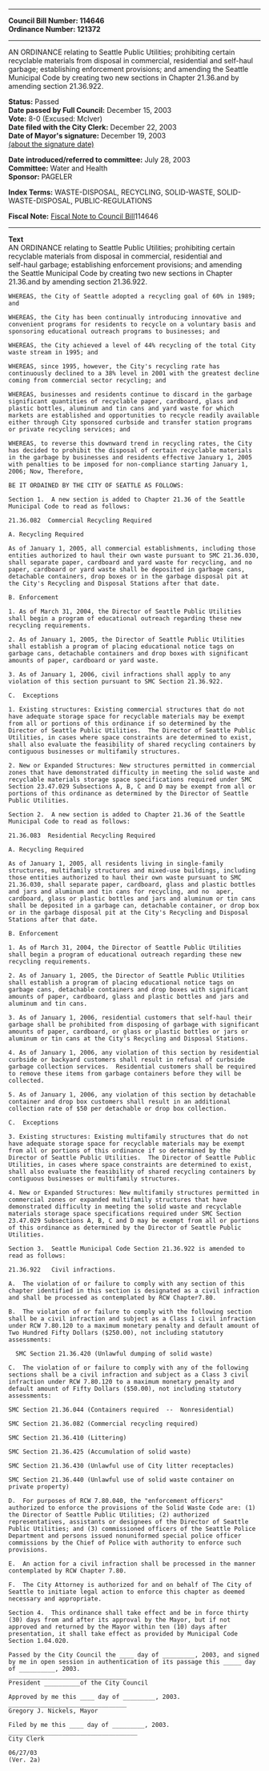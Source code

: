 * * * * *  
  
**Council Bill Number: [](#h0)[](#h2)114646**   
**Ordinance Number: 121372**  
  
* * * * *  
  
AN ORDINANCE relating to Seattle Public Utilities; prohibiting certain recyclable materials from disposal in commercial, residential and self-haul garbage; establishing enforcement provisions; and amending the Seattle Municipal Code by creating two new sections in Chapter 21.36.and by amending section 21.36.922.  
  
**Status:** Passed   
**Date passed by Full Council:** December 15, 2003   
**Vote:** 8-0 (Excused: McIver)   
**Date filed with the City Clerk:** December 22, 2003   
**Date of Mayor's signature:** December 19, 2003   
[(about the signature date)](/~public/approvaldate.htm)   
  
  
**Date introduced/referred to committee:** July 28, 2003   
**Committee:** Water and Health   
**Sponsor:** PAGELER   
  
**Index Terms:** WASTE-DISPOSAL, RECYCLING, SOLID-WASTE, SOLID-WASTE-DISPOSAL, PUBLIC-REGULATIONS  
  
**Fiscal Note:** [Fiscal Note to Council Bill](http://clerk.seattle.gov/~public/fnote/114646.htm)[](#h1)[](#h3)114646  
  
* * * * *  
  
**Text**  
    AN ORDINANCE relating to Seattle Public Utilities; prohibiting certain  
    recyclable materials from disposal in commercial, residential and  
    self-haul garbage; establishing enforcement provisions; and amending  
    the Seattle Municipal Code by creating two new sections in Chapter  
    21.36.and by amending section 21.36.922.  
  
    WHEREAS, the City of Seattle adopted a recycling goal of 60% in 1989;  
    and  
  
    WHEREAS, the City has been continually introducing innovative and  
    convenient programs for residents to recycle on a voluntary basis and  
    sponsoring educational outreach programs to businesses; and  
  
    WHEREAS, the City achieved a level of 44% recycling of the total City  
    waste stream in 1995; and  
  
    WHEREAS, since 1995, however, the City's recycling rate has  
    continuously declined to a 38% level in 2001 with the greatest decline  
    coming from commercial sector recycling; and  
  
    WHEREAS, businesses and residents continue to discard in the garbage  
    significant quantities of recyclable paper, cardboard, glass and  
    plastic bottles, aluminum and tin cans and yard waste for which  
    markets are established and opportunities to recycle readily available  
    either through City sponsored curbside and transfer station programs  
    or private recycling services; and  
  
    WHEREAS, to reverse this downward trend in recycling rates, the City  
    has decided to prohibit the disposal of certain recyclable materials  
    in the garbage by businesses and residents effective January 1, 2005  
    with penalties to be imposed for non-compliance starting January 1,  
    2006; Now, Therefore,  
  
    BE IT ORDAINED BY THE CITY OF SEATTLE AS FOLLOWS:  
  
    Section 1.  A new section is added to Chapter 21.36 of the Seattle  
    Municipal Code to read as follows:  
  
    21.36.082  Commercial Recycling Required  
  
    A. Recycling Required  
  
    As of January 1, 2005, all commercial establishments, including those  
    entities authorized to haul their own waste pursuant to SMC 21.36.030,  
    shall separate paper, cardboard and yard waste for recycling, and no  
    paper, cardboard or yard waste shall be deposited in garbage cans,  
    detachable containers, drop boxes or in the garbage disposal pit at  
    the City's Recycling and Disposal Stations after that date.  
  
    B. Enforcement  
  
    1. As of March 31, 2004, the Director of Seattle Public Utilities  
    shall begin a program of educational outreach regarding these new  
    recycling requirements.  
  
    2. As of January 1, 2005, the Director of Seattle Public Utilities  
    shall establish a program of placing educational notice tags on  
    garbage cans, detachable containers and drop boxes with significant  
    amounts of paper, cardboard or yard waste.  
  
    3. As of January 1, 2006, civil infractions shall apply to any  
    violation of this section pursuant to SMC Section 21.36.922.  
  
    C.  Exceptions  
  
    1. Existing structures: Existing commercial structures that do not  
    have adequate storage space for recyclable materials may be exempt  
    from all or portions of this ordinance if so determined by the  
    Director of Seattle Public Utilities.  The Director of Seattle Public  
    Utilities, in cases where space constraints are determined to exist,  
    shall also evaluate the feasibility of shared recycling containers by  
    contiguous businesses or multifamily structures.  
  
    2. New or Expanded Structures: New structures permitted in commercial  
    zones that have demonstrated difficulty in meeting the solid waste and  
    recyclable materials storage space specifications required under SMC  
    Section 23.47.029 Subsections A, B, C and D may be exempt from all or  
    portions of this ordinance as determined by the Director of Seattle  
    Public Utilities.  
  
    Section 2.  A new section is added to Chapter 21.36 of the Seattle  
    Municipal Code to read as follows:  
  
    21.36.083  Residential Recycling Required  
  
    A. Recycling Required  
  
    As of January 1, 2005, all residents living in single-family  
    structures, multifamily structures and mixed-use buildings, including  
    those entities authorized to haul their own waste pursuant to SMC  
    21.36.030, shall separate paper, cardboard, glass and plastic bottles  
    and jars and aluminum and tin cans for recycling, and no  aper,  
    cardboard, glass or plastic bottles and jars and aluminum or tin cans  
    shall be deposited in a garbage can, detachable container, or drop box  
    or in the garbage disposal pit at the City's Recycling and Disposal  
    Stations after that date.  
  
    B. Enforcement  
  
    1. As of March 31, 2004, the Director of Seattle Public Utilities  
    shall begin a program of educational outreach regarding these new  
    recycling requirements.  
  
    2. As of January 1, 2005, the Director of Seattle Public Utilities  
    shall establish a program of placing educational notice tags on  
    garbage cans, detachable containers and drop boxes with significant  
    amounts of paper, cardboard, glass and plastic bottles and jars and  
    aluminum and tin cans.  
  
    3. As of January 1, 2006, residential customers that self-haul their  
    garbage shall be prohibited from disposing of garbage with significant  
    amounts of paper, cardboard, or glass or plastic bottles or jars or  
    aluminum or tin cans at the City's Recycling and Disposal Stations.  
  
    4. As of January 1, 2006, any violation of this section by residential  
    curbside or backyard customers shall result in refusal of curbside  
    garbage collection services.  Residential customers shall be required  
    to remove these items from garbage containers before they will be  
    collected.  
  
    5. As of January 1, 2006, any violation of this section by detachable  
    container and drop box customers shall result in an additional  
    collection rate of $50 per detachable or drop box collection.  
  
    C.  Exceptions  
  
    3. Existing structures: Existing multifamily structures that do not  
    have adequate storage space for recyclable materials may be exempt  
    from all or portions of this ordinance if so determined by the  
    Director of Seattle Public Utilities.  The Director of Seattle Public  
    Utilities, in cases where space constraints are determined to exist,  
    shall also evaluate the feasibility of shared recycling containers by  
    contiguous businesses or multifamily structures.  
  
    4. New or Expanded Structures: New multifamily structures permitted in  
    commercial zones or expanded multifamily structures that have  
    demonstrated difficulty in meeting the solid waste and recyclable  
    materials storage space specifications required under SMC Section  
    23.47.029 Subsections A, B, C and D may be exempt from all or portions  
    of this ordinance as determined by the Director of Seattle Public  
    Utilities.  
  
    Section 3.  Seattle Municipal Code Section 21.36.922 is amended to  
    read as follows:  
  
    21.36.922   Civil infractions.  
  
    A.  The violation of or failure to comply with any section of this  
    chapter identified in this section is designated as a civil infraction  
    and shall be processed as contemplated by RCW Chapter7.80.  
  
    B.  The violation of or failure to comply with the following section  
    shall be a civil infraction and subject as a Class 1 civil infraction  
    under RCW 7.80.120 to a maximum monetary penalty and default amount of  
    Two Hundred Fifty Dollars ($250.00), not including statutory  
    assessments:  
  
      SMC Section 21.36.420 (Unlawful dumping of solid waste)  
  
    C.  The violation of or failure to comply with any of the following  
    sections shall be a civil infraction and subject as a Class 3 civil  
    infraction under RCW 7.80.120 to a maximum monetary penalty and  
    default amount of Fifty Dollars ($50.00), not including statutory  
    assessments:  
  
    SMC Section 21.36.044 (Containers required  --  Nonresidential)  
  
    SMC Section 21.36.082 (Commercial recycling required)  
  
    SMC Section 21.36.410 (Littering)  
  
    SMC Section 21.36.425 (Accumulation of solid waste)  
  
    SMC Section 21.36.430 (Unlawful use of City litter receptacles)  
  
    SMC Section 21.36.440 (Unlawful use of solid waste container on  
    private property)  
  
    D.  For purposes of RCW 7.80.040, the "enforcement officers"  
    authorized to enforce the provisions of the Solid Waste Code are: (1)  
    the Director of Seattle Public Utilities; (2) authorized  
    representatives, assistants or designees of the Director of Seattle  
    Public Utilities; and (3) commissioned officers of the Seattle Police  
    Department and persons issued nonuniformed special police officer  
    commissions by the Chief of Police with authority to enforce such  
    provisions.  
  
    E.  An action for a civil infraction shall be processed in the manner  
    contemplated by RCW Chapter 7.80.  
  
    F.  The City Attorney is authorized for and on behalf of The City of  
    Seattle to initiate legal action to enforce this chapter as deemed  
    necessary and appropriate.  
  
    Section 4.  This ordinance shall take effect and be in force thirty  
    (30) days from and after its approval by the Mayor, but if not  
    approved and returned by the Mayor within ten (10) days after  
    presentation, it shall take effect as provided by Municipal Code  
    Section 1.04.020.  
  
    Passed by the City Council the ____ day of _________, 2003, and signed  
    by me in open session in authentication of its passage this _____ day  
    of __________, 2003.  
    _________________________________  
    President __________of the City Council  
  
    Approved by me this ____ day of _________, 2003.  
    _________________________________  
    Gregory J. Nickels, Mayor  
  
    Filed by me this ____ day of _________, 2003.  
    ____________________________________  
    City Clerk  
  
    06/27/03  
    (Ver. 2a)  
